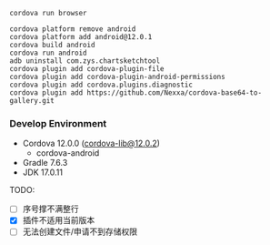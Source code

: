 ```shell
cordova run browser

cordova platform remove android
cordova platform add android@12.0.1
cordova build android
cordova run android
adb uninstall com.zys.chartsketchtool
cordova plugin add cordova-plugin-file
cordova plugin add cordova-plugin-android-permissions
cordova plugin add cordova.plugins.diagnostic
cordova plugin add https://github.com/Nexxa/cordova-base64-to-gallery.git
```

### Develop Environment

- Cordova 12.0.0 (cordova-lib@12.0.2)
  - cordova-android
- Gradle 7.6.3
- JDK 17.0.11

TODO:
- [ ] 序号撑不满整行
- [x] 插件不适用当前版本
- [ ] 无法创建文件/申请不到存储权限